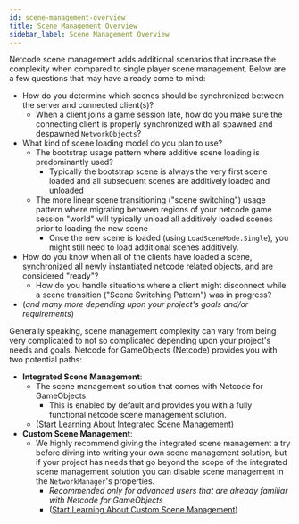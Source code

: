 ```yaml
---
id: scene-management-overview
title: Scene Management Overview
sidebar_label: Scene Management Overview
---
```


Netcode scene management adds additional scenarios that increase the complexity when compared to single player scene management.  Below are a few questions that may have already come to mind:<br>
- How do you determine which scenes should be synchronized between the server and connected client(s)?
  - When a client joins a game session late, how do you make sure the connecting client is properly synchronized with all spawned and despawned `NetworkObjects`?
- What kind of scene loading model do you plan to use?
  - The bootstrap usage pattern where additive scene loading is predominantly used?
    - Typically the bootstrap scene is always the very first scene loaded and all subsequent scenes are additively loaded and unloaded 
  - The more linear scene transitioning ("scene switching") usage pattern where migrating between regions of your netcode game session "world" will typically unload all additively loaded scenes prior to loading the new scene
    - Once the new scene is loaded (using `LoadSceneMode.Single`), you might still need to load additional scenes additively.
- How do you know when all of the clients have loaded a scene, synchronized all newly instantiated netcode related objects, and are considered "ready"?
  - How do you handle situations where a client might disconnect while a scene transition ("Scene Switching Pattern") was in progress?
- (_and many more depending upon your project's goals and/or requirements_)

Generally speaking, scene management complexity can vary from being very complicated to not so complicated depending upon your project's needs and goals. Netcode for GameObjects (Netcode) provides you with two potential paths:
- **Integrated Scene Management**:  
  - The scene management solution that comes with Netcode for GameObjects.
    - This is enabled by default and provides you with a fully functional netcode scene management solution.
  - ([Start Learning About Integrated Scene Management](using-networkscenemanager.md))
- **Custom Scene Management**: 
  - We highly recommend giving the integrated scene management a try before diving into writing your own scene management solution, but if your project has needs that go beyond the scope of the integrated scene management solution you can disable scene management in the `NetworkManager`'s properties.
    - _Recommended only for advanced users that are already familiar with Netcode for GameObjects_
    - ([Start Learning About Custom Scene Management](custom-management.md))




